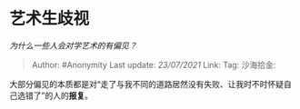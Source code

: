 # 艺术生歧视
*为什么一些人会对学艺术的有偏见？*

> Author: #Anonymity
> Last update: *23/07/2021*
> Link:
> Tag:
> 沙海拾金:

大部分偏见的本质都是对“走了与我不同的道路居然没有失败、让我时不时怀疑自己选错了”的人的**报复**。
